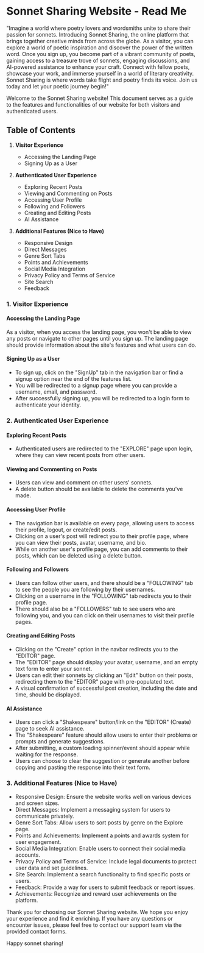 # Sonnet Sharing Website - Read Me

"Imagine a world where poetry lovers and wordsmiths unite to share their passion for sonnets. Introducing Sonnet Sharing, the online platform that brings together creative minds from across the globe. As a visitor, you can explore a world of poetic inspiration and discover the power of the written word. Once you sign up, you become part of a vibrant community of poets, gaining access to a treasure trove of sonnets, engaging discussions, and AI-powered assistance to enhance your craft. Connect with fellow poets, showcase your work, and immerse yourself in a world of literary creativity. Sonnet Sharing is where words take flight and poetry finds its voice. Join us today and let your poetic journey begin!"

Welcome to the Sonnet Sharing website! This document serves as a guide to the features and functionalities of our website for both visitors and authenticated users.

## Table of Contents
1. **Visitor Experience**
    - Accessing the Landing Page
    - Signing Up as a User

2. **Authenticated User Experience**
    - Exploring Recent Posts
    - Viewing and Commenting on Posts
    - Accessing User Profile
    - Following and Followers
    - Creating and Editing Posts
    - AI Assistance

3. **Additional Features (Nice to Have)**
    - Responsive Design
    - Direct Messages
    - Genre Sort Tabs
    - Points and Achievements
    - Social Media Integration
    - Privacy Policy and Terms of Service
    - Site Search
    - Feedback

### 1. Visitor Experience

#### Accessing the Landing Page
As a visitor, when you access the landing page, you won't be able to view any posts or navigate to other pages until you sign up. The landing page should provide information about the site's features and what users can do.

#### Signing Up as a User
- To sign up, click on the "SignUp" tab in the navigation bar or find a signup option near the end of the features list.
- You will be redirected to a signup page where you can provide a username, email, and password.
- After successfully signing up, you will be redirected to a login form to authenticate your identity.

### 2. Authenticated User Experience

#### Exploring Recent Posts
- Authenticated users are redirected to the "EXPLORE" page upon login, where they can view recent posts from other users.

#### Viewing and Commenting on Posts
- Users can view and comment on other users' sonnets.
- A delete button should be available to delete the comments you've made.

#### Accessing User Profile
- The navigation bar is available on every page, allowing users to access their profile, logout, or create/edit posts.
- Clicking on a user's post will redirect you to their profile page, where you can view their posts, avatar, username, and bio.
- While on another user's profile page, you can add comments to their posts, which can be deleted using a delete button.

#### Following and Followers
- Users can follow other users, and there should be a "FOLLOWING" tab to see the people you are following by their usernames.
- Clicking on a username in the "FOLLOWING" tab redirects you to their profile page.
- There should also be a "FOLLOWERS" tab to see users who are following you, and you can click on their usernames to visit their profile pages.

#### Creating and Editing Posts
- Clicking on the "Create" option in the navbar redirects you to the "EDITOR" page.
- The "EDITOR" page should display your avatar, username, and an empty text form to enter your sonnet.
- Users can edit their sonnets by clicking an "Edit" button on their posts, redirecting them to the "EDITOR" page with pre-populated text.
- A visual confirmation of successful post creation, including the date and time, should be displayed.

#### AI Assistance
- Users can click a "Shakespeare" button/link on the "EDITOR" (Create) page to seek AI assistance.
- The "Shakespeare" feature should allow users to enter their problems or prompts and generate suggestions.
- After submitting, a custom loading spinner/event should appear while waiting for the response.
- Users can choose to clear the suggestion or generate another before copying and pasting the response into their text form.

### 3. Additional Features (Nice to Have)

- Responsive Design: Ensure the website works well on various devices and screen sizes.
- Direct Messages: Implement a messaging system for users to communicate privately.
- Genre Sort Tabs: Allow users to sort posts by genre on the Explore page.
- Points and Achievements: Implement a points and awards system for user engagement.
- Social Media Integration: Enable users to connect their social media accounts.
- Privacy Policy and Terms of Service: Include legal documents to protect user data and set guidelines.
- Site Search: Implement a search functionality to find specific posts or users.
- Feedback: Provide a way for users to submit feedback or report issues.
- Achievements: Recognize and reward user achievements on the platform.

Thank you for choosing our Sonnet Sharing website. We hope you enjoy your experience and find it enriching. If you have any questions or encounter issues, please feel free to contact our support team via the provided contact forms.

Happy sonnet sharing!